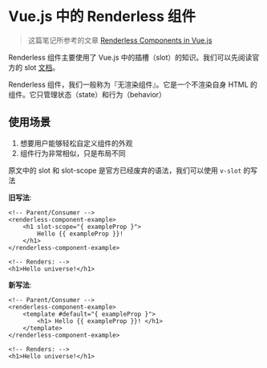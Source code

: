 # Vue.js 中的 Renderless 组件

> 这篇笔记所参考的文章 [Renderless Components in Vue.js](https://adamwathan.me/renderless-components-in-vuejs/)

Renderless 组件主要使用了 Vue.js 中的插槽（slot）的知识。我们可以先阅读官方的 slot [文档](https://cn.vuejs.org/v2/guide/components-slots.html)。

Renderless 组件，我们一般称为『无渲染组件』。它是一个不渲染自身 HTML 的组件。它只管理状态（state）和行为（behavior）

## 使用场景
1. 想要用户能够轻松自定义组件的外观
2. 组件行为非常相似，只是布局不同

原文中的 slot 和 slot-scope 是官方已经废弃的语法，我们可以使用 `v-slot` 的写法

**旧写法**:

    <!-- Parent/Consumer -->
    <renderless-component-example>
        <h1 slot-scope="{ exampleProp }">
            Hello {{ exampleProp }}!
        </h1>
    </renderless-component-example>

    <!-- Renders: -->
    <h1>Hello universe!</h1>

**新写法**:

    <!-- Parent/Consumer -->
    <renderless-component-example>
        <template #default="{ exampleProp }">
            <h1> Hello {{ exampleProp }}! </h1>
        </template>
    </renderless-component-example>

    <!-- Renders: -->
    <h1>Hello universe!</h1>
